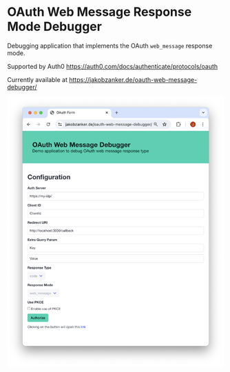 # OAuth Web Message Response Mode Debugger

Debugging application that implements the OAuth `web_message` response mode.

Supported by Auth0 https://auth0.com/docs/authenticate/protocols/oauth

Currently available at https://jakobzanker.de/oauth-web-message-debugger/

![Screenshot of the application](https://raw.githubusercontent.com/githubjakob/oauth-web-message-debugger/main/screenshot.png)